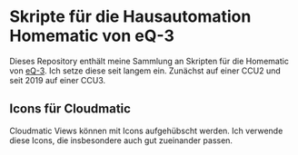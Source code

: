 # Skripte für die Hausautomation Homematic von eQ-3
Dieses Repository enthält meine Sammlung an Skripten für die Homematic von [eQ-3](https://www.eq-3.de). Ich setze diese seit langem ein. Zunächst auf einer CCU2 und seit 2019 auf einer CCU3.

## Icons für Cloudmatic
Cloudmatic Views können mit Icons aufgehübscht werden. Ich verwende diese Icons, die insbesondere auch gut zueinander passen.